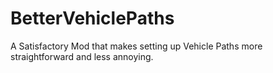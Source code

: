 # BetterVehiclePaths
A Satisfactory Mod that makes setting up Vehicle Paths more straightforward and less annoying.

